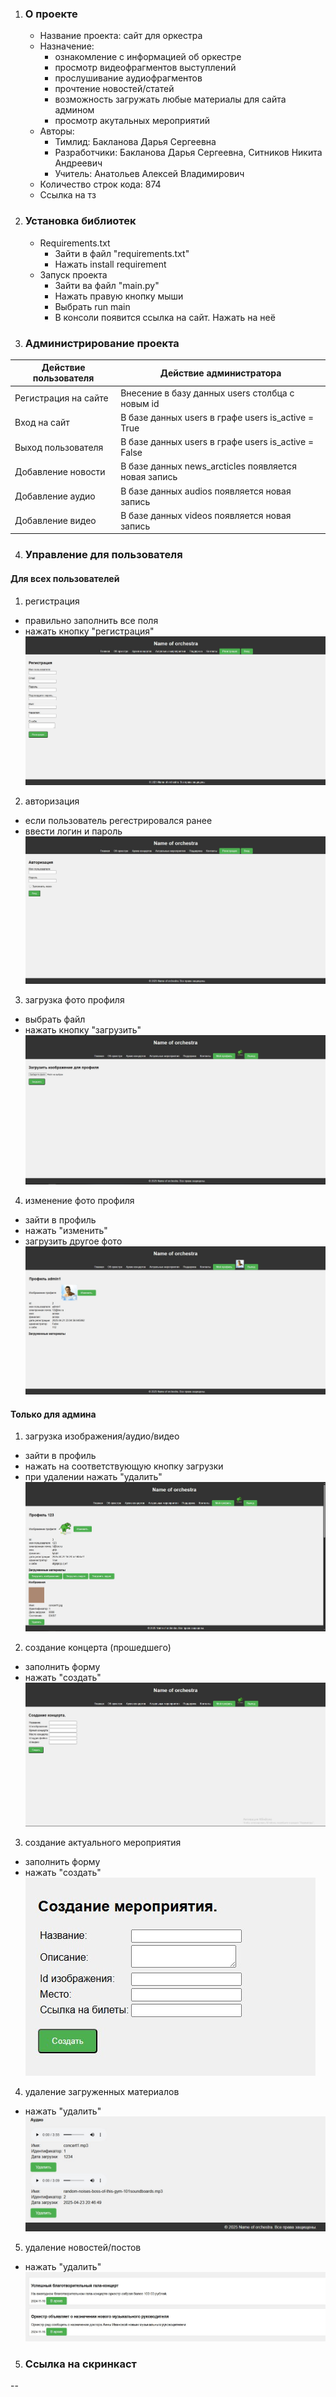1. ### О проекте
    + Название проекта: сайт для оркестра
    + Назначение: 
        - ознакомление с информацией об оркестре
        - просмотр видеофрагментов выступлений
        - прослушивание аудиофрагментов
        - прочтение новостей/статей
        - возможность загружать любые материалы для сайта админом
        - просмотр акутальных мероприятий
    + Авторы: 
        - Тимлид: Бакланова Дарья Сергеевна
        - Разработчики: Бакланова Дарья Сергеевна, Ситников Никита Андреевич
        - Учитель: Анатольев Алексей Владимирович
    + Количество строк кода: 874
    + Ссылка на тз
2. ### Установка библиотек
   + Requirements.txt
      - Зайти в файл "requirements.txt"
      - Нажать install requirement
   + Запуск проекта
      - Зайти ва файл "main.py"
      - Нажать правую кнопку мыши
      - Выбрать run main
      - В консоли появится ссылка на сайт. Нажать на неё
3. ### Администрирование проекта

| Действие пользователя | Действие администратора                              |
|----------------------|------------------------------------------------------|
| Регистрация на сайте | Внесение в базу данных users столбца с новым id      |
| Вход на сайт         | В базе данных users в графе users is_active = True   |
| Выход пользователя   | В базе данных users в графе users is_active = False  |
| Добавление новости   | В базе данных news_arcticles появляется новая запись |
| Добавление аудио     | В базе данных audios появляется новая запись         |
| Добавление видео     | В базе данных videos появляется новая запись         | |                                                      |

4. ### Управление для пользователя
#### Для всех пользователей
1) регистрация 
- правильно заполнить все поля
- нажать кнопку "регистрация"
![Alt text for the image](materials\user_registration.jpg)
2) авторизация
- если пользователь регестрировался ранее
- ввести логин и пароль
![Alt text for the image](materials\authorization.jpg)
3) загрузка фото профиля
- выбрать файл
- нажать кнопку "загрузить"
![Alt text for the image](materials\load_image.jpg)
4) изменение фото профиля
- зайти в профиль
- нажать "изменить"
- загрузить другое фото
![Alt text for the image](materials\user_account.jpg)
#### Только для админа
1) загрузка изображения/аудио/видео
- зайти в профиль
- нажать на соответствующую кнопку загрузки
- при удалении нажать "удалить"
![Alt text for the image](materials\admin_account.jpg)
2) создание концерта (прошедшего)
- заполнить форму
- нажать "создать"
![Alt text for the image](materials\create_concert.jpg)
3) создание актуального мероприятия
 - заполнить форму
 - нажать "создать"
![Alt text for the image](materials\create_event.jpg)
4) удаление загруженных материалов
- нажать "удалить"
![Alt text for the image](materials\delete_materials.jpg)
5) удаление новостей/постов
- нажать "удалить"
![Alt text for the image](materials\delete_posts.jpg)
5. ### Ссылка на скринкаст
--
